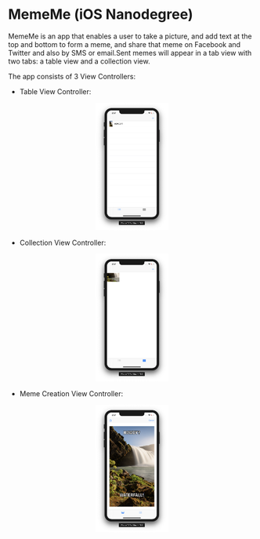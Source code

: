# MemeMe (iOS Nanodegree)

MemeMe is an app that enables a user to take a picture, and add text at the top and bottom to form a meme, and share that meme on Facebook and Twitter and also by SMS or email.Sent memes will appear in a tab view with two tabs: a table view and a collection view.

The app consists of 3 View Controllers:

- Table View Controller:
<p align="center">
  <img src="docs/TableView.png" width="149" height="260">
</p>

- Collection View Controller:
<p align="center">
  <img src="docs/CollectionView.png" width="149" height="260">
</p>

- Meme Creation View Controller:
<p align="center">
  <img src="docs/CreateMeme.png" width="149" height="260">
</p>
